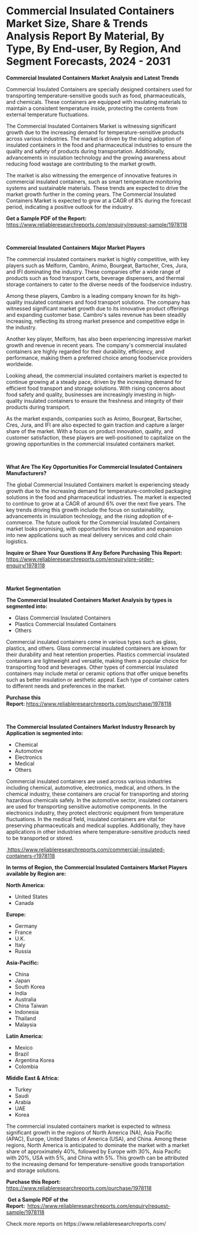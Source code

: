 <p><h1>Commercial Insulated Containers Market Size, Share & Trends Analysis Report By Material, By Type, By End-user, By Region, And Segment Forecasts, 2024 - 2031</h1></p><p><strong>Commercial Insulated Containers Market Analysis and Latest Trends</strong></p>
<p><p>Commercial Insulated Containers are specially designed containers used for transporting temperature-sensitive goods such as food, pharmaceuticals, and chemicals. These containers are equipped with insulating materials to maintain a consistent temperature inside, protecting the contents from external temperature fluctuations.</p><p>The Commercial Insulated Containers Market is witnessing significant growth due to the increasing demand for temperature-sensitive products across various industries. The market is driven by the rising adoption of insulated containers in the food and pharmaceutical industries to ensure the quality and safety of products during transportation. Additionally, advancements in insulation technology and the growing awareness about reducing food wastage are contributing to the market growth.</p><p>The market is also witnessing the emergence of innovative features in commercial insulated containers, such as smart temperature monitoring systems and sustainable materials. These trends are expected to drive the market growth further in the coming years. The Commercial Insulated Containers Market is expected to grow at a CAGR of 8% during the forecast period, indicating a positive outlook for the industry.</p></p>
<p><strong>Get a Sample PDF of the Report:&nbsp;</strong> <a href="https://www.reliableresearchreports.com/enquiry/request-sample/1978118">https://www.reliableresearchreports.com/enquiry/request-sample/1978118</a></p>
<p>&nbsp;</p>
<p><strong>Commercial Insulated Containers Major Market Players</strong></p>
<p><p>The commercial insulated containers market is highly competitive, with key players such as Melform, Cambro, Animo, Bourgeat, Bartscher, Cres, Jura, and IFI dominating the industry. These companies offer a wide range of products such as food transport carts, beverage dispensers, and thermal storage containers to cater to the diverse needs of the foodservice industry.</p><p>Among these players, Cambro is a leading company known for its high-quality insulated containers and food transport solutions. The company has witnessed significant market growth due to its innovative product offerings and expanding customer base. Cambro's sales revenue has been steadily increasing, reflecting its strong market presence and competitive edge in the industry.</p><p>Another key player, Melform, has also been experiencing impressive market growth and revenue in recent years. The company's commercial insulated containers are highly regarded for their durability, efficiency, and performance, making them a preferred choice among foodservice providers worldwide.</p><p>Looking ahead, the commercial insulated containers market is expected to continue growing at a steady pace, driven by the increasing demand for efficient food transport and storage solutions. With rising concerns about food safety and quality, businesses are increasingly investing in high-quality insulated containers to ensure the freshness and integrity of their products during transport.</p><p>As the market expands, companies such as Animo, Bourgeat, Bartscher, Cres, Jura, and IFI are also expected to gain traction and capture a larger share of the market. With a focus on product innovation, quality, and customer satisfaction, these players are well-positioned to capitalize on the growing opportunities in the commercial insulated containers market.</p></p>
<p>&nbsp;</p>
<p><strong>What Are The Key Opportunities For Commercial Insulated Containers Manufacturers?</strong></p>
<p><p>The global Commercial Insulated Containers market is experiencing steady growth due to the increasing demand for temperature-controlled packaging solutions in the food and pharmaceutical industries. The market is expected to continue to grow at a CAGR of around 6% over the next five years. The key trends driving this growth include the focus on sustainability, advancements in insulation technology, and the rising adoption of e-commerce. The future outlook for the Commercial Insulated Containers market looks promising, with opportunities for innovation and expansion into new applications such as meal delivery services and cold chain logistics.</p></p>
<p><strong>Inquire or Share Your Questions If Any Before Purchasing This Report:</strong> <a href="https://www.reliableresearchreports.com/enquiry/pre-order-enquiry/1978118">https://www.reliableresearchreports.com/enquiry/pre-order-enquiry/1978118</a></p>
<p>&nbsp;</p>
<p><strong>Market Segmentation</strong></p>
<p><strong>The Commercial Insulated Containers Market Analysis by types is segmented into:</strong></p>
<p><ul><li>Glass Commercial Insulated Containers</li><li>Plastics Commercial Insulated Containers</li><li>Others</li></ul></p>
<p><p>Commercial insulated containers come in various types such as glass, plastics, and others. Glass commercial insulated containers are known for their durability and heat retention properties. Plastics commercial insulated containers are lightweight and versatile, making them a popular choice for transporting food and beverages. Other types of commercial insulated containers may include metal or ceramic options that offer unique benefits such as better insulation or aesthetic appeal. Each type of container caters to different needs and preferences in the market.</p></p>
<p><strong>Purchase this Report:&nbsp;</strong><a href="https://www.reliableresearchreports.com/purchase/1978118">https://www.reliableresearchreports.com/purchase/1978118</a></p>
<p>&nbsp;</p>
<p><strong>The Commercial Insulated Containers Market Industry Research by Application is segmented into:</strong></p>
<p><ul><li>Chemical</li><li>Automotive</li><li>Electronics</li><li>Medical</li><li>Others</li></ul></p>
<p><p>Commercial insulated containers are used across various industries including chemical, automotive, electronics, medical, and others. In the chemical industry, these containers are crucial for transporting and storing hazardous chemicals safely. In the automotive sector, insulated containers are used for transporting sensitive automotive components. In the electronics industry, they protect electronic equipment from temperature fluctuations. In the medical field, insulated containers are vital for preserving pharmaceuticals and medical supplies. Additionally, they have applications in other industries where temperature-sensitive products need to be transported or stored.</p></p>
<p><a href="https://www.reliableresearchreports.com/commercial-insulated-containers-r1978118">&nbsp;https://www.reliableresearchreports.com/commercial-insulated-containers-r1978118</a></p>
<p><strong>In terms of Region, the Commercial Insulated Containers Market Players available by Region are:</strong></p>
<p>
    <p> <strong> North America: </strong>
        <ul>
            <li>United States</li>
            <li>Canada</li>
        </ul>
        </p> 
    <p> <strong> Europe: </strong>
        <ul>
            <li>Germany</li>
            <li>France</li>
            <li>U.K.</li>
            <li>Italy</li>
            <li>Russia</li>
        </ul>
        </p> 
    <p> <strong> Asia-Pacific: </strong>
        <ul>
            <li>China</li>
            <li>Japan</li>
            <li>South Korea</li>
            <li>India</li>
            <li>Australia</li>
            <li>China Taiwan</li>
            <li>Indonesia</li>
            <li>Thailand</li>
            <li>Malaysia</li>
        </ul>
        </p> 
    <p> <strong> Latin America: </strong>
        <ul>
            <li>Mexico</li>
            <li>Brazil</li>
            <li>Argentina Korea</li>
            <li>Colombia</li>
        </ul>
        </p> 
    <p> <strong> Middle East & Africa: </strong>
        <ul>
            <li>Turkey</li>
            <li>Saudi</li>
            <li>Arabia</li>
            <li>UAE</li>
            <li>Korea</li>
        </ul>
    </p>
    </p>
<p><p>The commercial insulated containers market is expected to witness significant growth in the regions of North America (NA), Asia Pacific (APAC), Europe, United States of America (USA), and China. Among these regions, North America is anticipated to dominate the market with a market share of approximately 40%, followed by Europe with 30%, Asia Pacific with 20%, USA with 5%, and China with 5%. This growth can be attributed to the increasing demand for temperature-sensitive goods transportation and storage solutions.</p></p>
<p><strong>Purchase this Report: </strong><a href="https://www.reliableresearchreports.com/purchase/1978118">https://www.reliableresearchreports.com/purchase/1978118</a></p>
<p>&nbsp;<strong>Get a Sample PDF of the Report:&nbsp;&nbsp;</strong><a href="https://www.reliableresearchreports.com/enquiry/request-sample/1978118">https://www.reliableresearchreports.com/enquiry/request-sample/1978118</a></p>
<p><strong></strong></p>
<p>Check more reports on https://www.reliableresearchreports.com/</p>